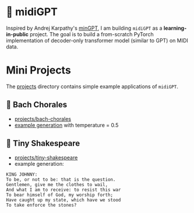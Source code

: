 # 🎹 midiGPT

Inspired by Andrej Karpathy's [minGPT](https://github.com/karpathy/minGPT), I am building `midiGPT` as a **learning-in-public** project. The goal is to build a from-scratch PyTorch implementation of decoder-only transformer model (similar to GPT) on MIDI data. 

# Mini Projects
The [projects](projects) directory contains simple example applications of `midiGPT`.

## 🎼 Bach Chorales
- [projects/bach-chorales](projects/bach-chorales)
- [example generation](https://user-images.githubusercontent.com/10998105/232264751-92bbb8bf-cc3d-4d52-81b5-35d12c8d392c.mp4) with temperature = 0.5

## 📜 Tiny Shakespeare
- [projects/tiny-shakespeare](projects/tiny-shakespeare)
- example generation:
```
KING JOHNNY:
To be, or not to be: that is the question.
Gentlemen, give me the clothes to wail,
And what I am to receive: to resist this war
To bear himself of God, my worship forth;
Have caught up my state, which have we stood
To take enforce the stones?
```
